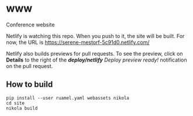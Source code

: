 # www
Conference website

Netlify is watching this repo. When you push to it, the site will be built.
For now, the URL is https://serene-mestorf-5c91d0.netlify.com/ 

Netlify also builds previews for pull requests.
To see the preview, click on **Details** to the right of the _**deploy/netlify** Deploy preview ready!_ notification on the pull request. 

## How to build

```
pip install --user ruamel.yaml webassets nikola
cd site
nikola build
```
